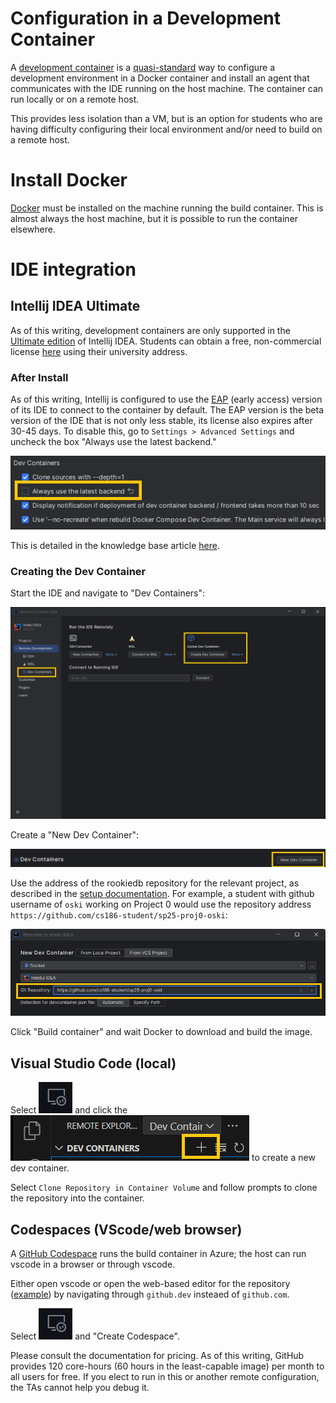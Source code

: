 # Configuration in a Development Container

A [development container](https://containers.dev/) is a [quasi-standard](https://github.com/devcontainers/spec) way to configure a development environment in a Docker container and install an agent that communicates with the IDE running on the host machine. The container can run locally or on a remote host.

This provides less isolation than a VM, but is an option for students who are having difficulty configuring their local environment and/or need to build on a remote host.

# Install Docker

[Docker](https://www.docker.com/) must be installed on the machine running the build container. This is almost always the host machine, but it is possible to run the container elsewhere.

# IDE integration

## Intellij IDEA Ultimate

As of this writing, development containers are only supported in the [Ultimate edition](https://www.jetbrains.com/idea/) of Intellij IDEA. Students can obtain a free, non-commercial license [here](https://www.jetbrains.com/community/education/#students) using their university address.

### After Install

As of this writing, Intellij is configured to use the [EAP](https://www.jetbrains.com/idea/nextversion/) (early access) version of its IDE to connect to the container by default. The EAP version is the beta version of the IDE that is not only less stable, its license also expires after 30-45 days. To disable this, go to `Settings > Advanced Settings` and uncheck the box "Always use the latest backend."

![Screenshot - Uncheck "Always use the latest backend."](images/ij-0.png)

This is detailed in the knowledge base article [here](https://youtrack.jetbrains.com/articles/SUPPORT-A-551).

### Creating the Dev Container

Start the IDE and navigate to "Dev Containers":

![Screenshot - Select Dev Containers](images/ij-1.png)

Create a "New Dev Container":

![Screenshot - Select New Dev Container](images/ij-2.png)

Use the address of the rookiedb repository for the relevant project, as described in the [setup documentation](https://cs186.gitbook.io/project/assignments/proj0/getting-started#fetching-the-released-code). For example, a student with github username of `oski` working on Project 0 would use the repository address `https://github.com/cs186-student/sp25-proj0-oski`:

![Screenshot - Copy Repository location](images/ij-3.png)

Click "Build container" and wait Docker to download and build the image.

## Visual Studio Code (local)

Select ![Remote Explorer](images/cs-remote.png) and click the ![plus icon](images/vs-1.png) to create a new dev container.

Select `Clone Repository in Container Volume` and follow prompts to clone the repository into the container.

## Codespaces (VScode/web browser)

A [GitHub Codespace](https://github.com/features/codespaces) runs the build container in Azure; the host can run vscode in a browser or through vscode.

Either open vscode or open the web-based editor for the repository ([example](https://github.dev/berkeley-cs186/sp25-rookiedb)) by navigating through `github.dev` insteaed of `github.com`.

Select ![Remote Explorer](images/cs-remote.png) and "Create Codespace".

Please consult the documentation for pricing. As of this writing, GitHub provides 120 core-hours (60 hours in the least-capable image) per month to all users for free. If you elect to run in this or another remote configuration, the TAs cannot help you debug it.
